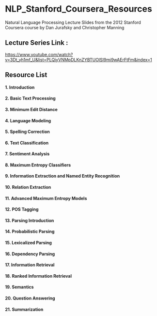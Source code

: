 # NLP_Stanford_Coursera_Resources
Natural Language Processing Lecture Slides from the 2012 Stanford Coursera course by Dan Jurafsky and Christopher Manning

## Lecture Series Link :
https://www.youtube.com/watch?v=3Dt_yh1mf_U&list=PLQiyVNMpDLKnZYBTUOlSI9mi9wAErFtFm&index=1

## Resource List


#### 1. Introduction		
#### 2. Basic Text Processing		
#### 3. Minimum Edit Distance		
#### 4. Language Modeling		
#### 5. Spelling Correction		
#### 6. Text Classification		
#### 7. Sentiment Analysis		
#### 8. Maximum Entropy Classifiers		
#### 9. Information Extraction and Named Entity Recognition		
#### 10. Relation Extraction		
#### 11. Advanced Maximum Entropy Models		
#### 12. POS Tagging		
#### 13. Parsing Introduction		
#### 14. Probabilistic Parsing		
#### 15. Lexicalized Parsing		
#### 16. Dependency Parsing		
#### 17. Information Retrieval		
#### 18. Ranked Information Retrieval		
#### 19. Semantics		
#### 20. Question Answering		
#### 21. Summarization
